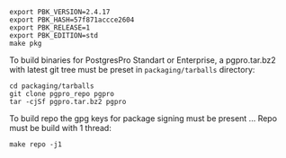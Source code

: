 ```
export PBK_VERSION=2.4.17
export PBK_HASH=57f871accce2604
export PBK_RELEASE=1
export PBK_EDITION=std
make pkg
```

To build binaries for PostgresPro Standart or Enterprise, a pgpro.tar.bz2 with latest git tree must be preset in `packaging/tarballs` directory:
```
cd packaging/tarballs
git clone pgpro_repo pgpro
tar -cjSf pgpro.tar.bz2 pgpro
```

To build repo the gpg keys for package signing must be present ...
Repo must be build with 1 thread:
```
make repo -j1
```
